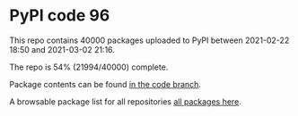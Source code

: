 # PyPI code 96

This repo contains 40000 packages uploaded to PyPI between 
2021-02-22 18:50 and 2021-03-02 21:16.

The repo is 54% (21994/40000) complete.

Package contents can be found [in the code branch](https://github.com/pypi-data/pypi-mirror-96/tree/code/packages).

A browsable package list for all repositories [all packages here](https://pypi-data.github.io/website/repositories/pypi-mirror-96).


